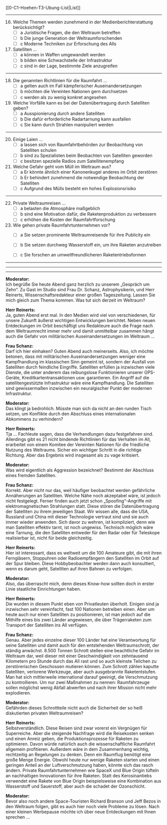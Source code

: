 [[0-C1-Hoehen-T3-Ubung-List|List]]

---

16. Welche Themen werden zunehmend in der Medienberichterstattung berücksichtigt?
    - [ ] a Juristische Fragen, die den Weltraum betreffen
    - [ ] b Die junge Generation der Weltraumforschenden
    - [ ] c Moderne Techniken zur Erforschung des Alls

17. Satelliten ...
    - [ ] a können in Waffen umgewandelt werden
    - [ ] b bilden eine Schwachstelle der Infrastruktur
    - [ ] c sind in der Lage, bestimmte Ziele anzugreifen

---

18. Die genannten Richtlinien für die Raumfahrt ...
    - [ ] a gelten auch im Fall kämpferischer Auseinandersetzungen
    - [ ] b möchten die Vereinten Nationen gern durchsetzen
    - [ ] c werden als zu wenig konkret angesehen

19. Welche Vorfälle kann es bei der Datenübertragung durch Satelliten geben?
    - [ ] a Ausspionierung durch andere Satelliten
    - [ ] b Die dafür erforderliche Radartarnung kann ausfallen
    - [ ] c Sie kann durch Strahlen manipuliert werden

---

20. Einige Laien ...
    - [ ] a lassen sich von Raumfahrtbehörden zur Beobachtung von Satelliten schulen
    - [ ] b sind zu Spezialisten beim Beobachten von Satelliten geworden
    - [ ] c besitzen spezielle Radios zum Satellitenempfang

21. Welche Gefahr geht vom Müll im Weltraum aus?
    - [ ] a Er könnte ähnlich einer Kanonenkugel anderes im Orbit zerstören
    - [ ] b Er behindert zunehmend die notwendige Beobachtung der Satelliten
    - [ ] c Aufgrund des Mülls besteht ein hohes Explosionsrisiko

---

22. Private Weltraumreisen ...
    - [ ] a belasten die Atmosphäre maßgeblich
    - [ ] b sind eine Motivation dafür, die Raketenproduktion zu verbessern
    - [ ] c erhöhen die Kosten der Raumfahrtforschung

23. Wie gehen private Raumfahrtunternehmen vor?
    - [ ] a Sie setzen prominente Weltraumreisende für ihre Publicity ein
    - [ ] b Sie setzen durchweg Wasserstoff ein, um ihre Raketen anzutreiben
    - [ ] c Sie forschen an umweltfreundlicheren Raketentriebsformen


---
---
---


**Moderator:**  
Ich begrüße Sie heute Abend ganz herzlich zu unserem „Gespräch um Zehn“. Zu Gast im Studio sind Frau Dr. Schanz, Astrophysikerin, und Herr Reinerts, Wissenschaftsredakteur einer großen Tageszeitung. Lassen Sie mich gleich zum Thema kommen. Was tut sich derzeit im Weltraum?

**Herr Reinerts:**  
Ja, guten Abend erst mal. In den Medien wird viel von verschiedenen, für unsere Zukunft äußerst wichtigen Entwicklungen berichtet. Neben neuen Entdeckungen im Orbit beschäftigt uns Redakteure auch die Frage nach dem Weltraumrecht immer mehr und damit unmittelbar zusammen hängt auch die Gefahr von militärischen Auseinandersetzungen im Weltraum …

**Frau Schanz:**  
Darf ich hier einhaken? Guten Abend auch meinerseits. Also, ich möchte betonen, dass mit militärischen Auseinandersetzungen weniger eine Kampfhandlung im klassischen Sinn gemeint ist, sondern der Ausfall von Satelliten durch feindliche Eingriffe. Satelliten erfüllen ja inzwischen viele Dienste, die unter anderem das reibungslose Funktionieren unserer GPS-Geräte, Kreditkartentransaktionen usw. garantieren. Ein Angriff auf die satellitengestützte Infrastruktur wäre eine Kampfhandlung. Die Satelliten sind gewissermaßen inzwischen ein neuralgischer Punkt der modernen Infrastruktur.

**Moderator:**  
Das klingt ja bedrohlich. Müsste man sich da nicht an den runden Tisch setzen, um Konflikte durch den Abschluss eines internationalen Abkommens zu verhindern?

**Herr Reinerts:**  
Tja … Fachleute sagen, dass die Verhandlungen dazu festgefahren sind. Allerdings gibt es 21 nicht bindende Richtlinien für das Verhalten im All, erarbeitet von einem Komitee der Vereinten Nationen für die friedliche Nutzung des Weltraums. Sicher ein wichtiger Schritt in die richtige Richtung. Aber das Ergebnis wird insgesamt als zu vage kritisiert.

**Moderator:**  
Was wird eigentlich als Aggression bezeichnet? Bestimmt der Abschluss eines fremden Satelliten.

**Frau Schanz:**  
Korrekt. Aber nicht nur das, weil häufiger beobachtet werden gefährliche Annäherungen an Satelliten. Welche Nähe noch akzeptabel wäre, ist jedoch nicht festgelegt. Ferner finden auch jetzt schon „Spoofing“-Angriffe mit elektromagnetischen Strahlungen statt. Diese stören die Datenübertragung der Satelliten zu ihrem jeweiligen Staat. Wir wissen alle, dass die USA, Russland und China mit dieser Technologie vertraut sind und sie auch immer wieder anwenden. Sich davor zu wehren, ist kompliziert, denn wie man Satelliten effektiv tarnt, ist noch ungewiss. Technisch möglich wäre eine Tarnung, die den Satelliten entweder für den Radar oder für Teleskope realisierbar ist, nicht für beide gleichzeitig.

**Herr Reinerts:**  
Hier ist interessant, dass es weltweit um die 100 Amateure gibt, die mit ihren Ferngläsern, Stoppuhren oder Radioempfängern den Satelliten im Orbit auf der Spur bleiben. Diese Hobbybeobachter werden dann auch konsultiert, wenn es darum geht, Satelliten auf ihren Bahnen zu verfolgen.

**Moderator:**  
Also, das überrascht mich, denn dieses Know-how sollten doch in erster Linie staatliche Einrichtungen haben.

**Herr Reinerts:**  
Die wurden in diesem Punkt eben von Privatleuten überholt. Einigen sind ja inzwischen sehr vereinfacht, fast 100 Nationen betreiben einen. Aber um heute auch nur einen Satelliten zu positionieren, ist man jedoch auf die Mithilfe eines bis zwei Länder angewiesen, die über Trägerraketen zum Transport der Satelliten ins All verfügen.

**Frau Schanz:**  
Genau. Aber jedes einzelne dieser 100 Länder hat eine Verantwortung für seine Satelliten und damit auch für den entstehenden Weltraumschrott, der ständig anwächst. 8.500 Tonnen Schrott stellen eine beachtliche Gefahr im Weltraum dar, weil dieser mit einer Geschwindigkeit von zehntausend Kilometern pro Stunde durch das All rast und so auch kleinste Teilchen zu zerstörerischen Geschossen mutieren können. Zum Schrott zählen kaputte Satelliten, verlorene Werkzeuge, aber auch ausgebrannte Raketentstufen. Man hat sich mittlerweile international darauf geeinigt, die Verschmutzung zu kontrollieren. Um nur zwei Maßnahmen zu nennen: Raumfahrzeuge sollen möglichst wenig Abfall abwerfen und nach ihrer Mission nicht mehr explodieren.

**Moderator:**  
Gefährden dieses Schrottteile nicht auch die Sicherheit der so heiß diskutierten privaten Weltraumreisen?

**Herr Reinerts:**  
Selbstverständlich. Diese Reisen sind zwar vorerst ein Vergnügen für Superreiche. Aber die steigende Nachfrage wird die Reisekosten senken und einen Anreiz geben, die Produktionsprozesse für Raketen zu optimieren. Davon würde natürlich auch die wissenschaftliche Raumfahrt allgemein profitieren. Außerdem wäre in dem Zusammenhang wichtig, rechtzeitig an Regelungen zu denken. Denn ein Raumflug benötigt eine große Menge Energie. Obwohl heute nur wenige Raketen starten und einen geringen Anteil an der Luftverschmutzung haben, könnte sich das rasch ändern. Private Raumfahrtunternehmen wie SpaceX und Blue Origin tüfteln an nachhaltigen Innovationen für ihre Raketen. Statt des Kerosinantiebs verwendet eine Rakete von Blue Origin beispielsweise eine Kombination aus Wasserstoff und Sauerstoff, aber auch die schadet der Ozonschicht.

**Moderator:**  
Bevor also noch andere Space-Touristen Richard Branson und Jeff Bezos in den Weltraum folgen, gibt es auch hier noch viele Probleme zu lösen. Nach einer kleinen Werbepause möchte ich über neue Entdeckungen mit Ihnen sprechen …